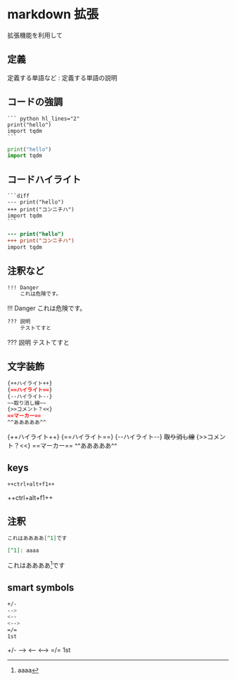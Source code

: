 # markdown 拡張

拡張機能を利用して

## 定義
定義する単語など
:   定義する単語の説明


## コードの強調

````
``` python hl_lines="2"
print("hello")
import tqdm
```
````

``` python hl_lines="2"
print("hello")
import tqdm
```

## コードハイライト

````
```diff
--- print("hello")
+++ print("コンニチハ")
import tqdm
```
````

```diff
--- print("hello")
+++ print("コンニチハ")
import tqdm
```

## 注釈など

```md
!!! Danger
    これは危険です。
```

!!! Danger
    これは危険です。

```md
??? 説明
    テストてすと
```

??? 説明
    テストてすと

## 文字装飾
```md
{++ハイライト++}
{==ハイライト==}
{--ハイライト--}
~~取り消し線~~
{>>コメント？<<}
==マーカー==
^^あああああ^^
```

{++ハイライト++}
{==ハイライト==}
{--ハイライト--}
~~取り消し線~~
{>>コメント？<<}
==マーカー==
^^あああああ^^

## keys
```md
++ctrl+alt+f1++
```

++ctrl+alt+f1++

## 注釈
```md
これはああああ[^1]です

[^1]: aaaa
```
これはああああ[^1]です

[^1]: aaaa

## smart symbols
```sh
+/-
-->
<--
<-->
=/=
1st
```

+/-
-->
<--
<-->
=/=
1st